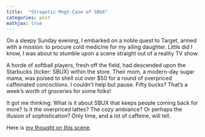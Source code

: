 ```yaml
---
title:  "Stragetic Mngt-Case of SBUX"
categories: post
mathjax: true
---
```


On a sleepy Sunday evening, I embarked on a noble quest to Target, armed with a mission: to procure cold medicine for my ailing daughter. Little did I know, I was about to stumble upon a scene straight out of a reality TV show. 

A horde of softball players, fresh off the field, had descended upon the Starbucks (ticker: SBUX) within the store. Their mom, a modern-day sugar mama, was poised to shell out over $50 for a round of overpriced caffeinated concoctions. I couldn’t help but pause. Fifty bucks? That’s a week’s worth of groceries for some folks! 

It got me thinking: What is it about SBUX that keeps people coming back for more? Is it the overpriced lattes? The cozy ambiance? Or perhaps the illusion of sophistication? Only time, and a lot of caffeine, will tell. 

Here is [my thought on this scene](https://docs.google.com/document/d/1x3kIv4jYsKpbldzq3DZ24hz8u-PrWijcnblH9VaQ0IA/edit). 
